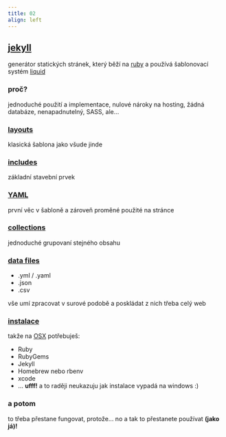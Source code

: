 ```yaml
---
title: 02
align: left
---
```

<section data-background="img/02.jpg"></section>
<section>
	<h2><a href="https://jekyllrb.com/">jekyll</a></h2>
	<p>generátor statických stránek, který běží na <a href="//www.ruby-lang.org/en/downloads/">ruby</a> a používá šablonovací systém <a href="//github.com/Shopify/liquid/wiki">liquid</a></p>
</section>
<section>
	<h3>proč?</h3>
	<p>jednoduché použití a implementace, nulové nároky na hosting, žádná databáze, nenapadnutelný, SASS, ale...</p>
</section>
<section>
	<h3><a href="https://jekyllrb.com/docs/layouts/">layouts</a></h3>
	<p>klasická šablona jako všude jinde</p>
</section>
<section data-background="img/02-1.jpg"></section>
<section>
	<h3><a href="https://jekyllrb.com/docs/includes/">includes</a></h3>
	<p>základní stavební prvek</p>
</section>
<section data-background="img/02-2.jpg"></section>
<section data-background="img/02-6.jpg"></section>
<section>
	<h3><a href="https://yaml.org/">YAML</a></h3>
	<p>první věc v šabloně a zároveň proměné použité na stránce</p>
</section>
<section data-background="img/02-5.jpg"></section>
<section>
	<h3><a href="https://jekyllrb.com/docs/collections/">collections</a></h3>
	<p>jednoduché grupovaní stejného obsahu</p>
</section>
<section data-background="img/02-3.jpg"></section>
<section data-background="img/02-4.jpg"></section>
<section>
	<h3><a href="https://jekyllrb.com/docs/datafiles/">data files</a></h3>
	<ul>
		<li>.yml / .yaml</li>
		<li>.json</li>
		<li>.csv</li>
	</ul>
	<p>vše umí zpracovat v surové podobě a poskládat z nich třeba celý web</p>
</section>
<section>
	<h3><a href="https://jekyllrb.com/docs/installation/">instalace</a></h3>
	<p>takže na <a href="https://jekyllrb.com/docs/installation/macos/">OSX</a> potřebuješ:</p>
	<ul>
		<li class="fragment">Ruby</li>
		<li class="fragment">RubyGems</li>
		<li class="fragment">Jekyll</li>
		<li class="fragment">Homebrew nebo rbenv</li>
		<li class="fragment">xcode</li>
		<li class="fragment">... <strong>ufff!</strong> a to raději neukazuju jak instalace vypadá na windows :)</li>
	</ul>
</section>
<section>
	<h3>a potom</h3>
	<p>to třeba přestane fungovat, protože... no a tak to přestanete používat <strong class="fragment">(jako já)!</strong></p>
</section>